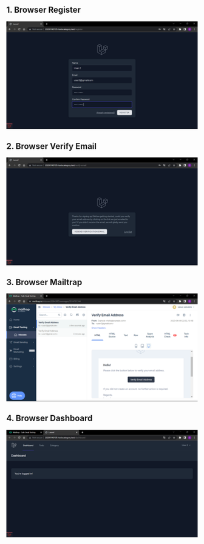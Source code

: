 ## 1. Browser Register
![Alt text](screenshot/tugas10/register.png)
## 2. Browser Verify Email
![Alt text](screenshot/tugas10/verify.png)
## 3. Browser Mailtrap
![Alt text](screenshot/tugas10/mailtrap.png)
## 4. Browser Dashboard
![Alt text](screenshot/tugas10/dashboard.png)